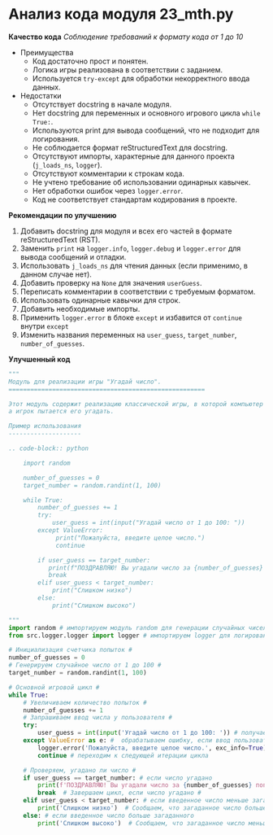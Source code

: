 # Анализ кода модуля 23_mth.py

**Качество кода**
*Соблюдение требований к формату кода от 1 до 10*
-  Преимущества
    - Код достаточно прост и понятен.
    - Логика игры реализована в соответствии с заданием.
    - Используется `try-except` для обработки некорректного ввода данных.
-  Недостатки
    - Отсутствует docstring в начале модуля.
    - Нет docstring для переменных и основного игрового цикла `while True:`.
    - Используются print для вывода сообщений, что не подходит для логирования.
    - Не соблюдается формат reStructuredText для docstring.
    - Отсутствуют импорты, характерные для данного проекта (`j_loads_ns`, `logger`).
    - Отсутствуют комментарии к строкам кода.
    - Не учтено требование об использовании одинарных кавычек.
    - Нет обработки ошибок через `logger.error`.
    - Код не соответствует стандартам кодирования в проекте.

**Рекомендации по улучшению**
1. Добавить docstring для модуля и всех его частей в формате reStructuredText (RST).
2. Заменить `print` на `logger.info`, `logger.debug` и `logger.error` для вывода сообщений и отладки.
3. Использовать `j_loads_ns` для чтения данных (если применимо, в данном случае нет).
4. Добавить проверку на `None` для значения `userGuess`.
5. Переписать комментарии в соответствии с требуемым форматом.
6. Использовать одинарные кавычки для строк.
7. Добавить необходимые импорты.
8. Применить `logger.error` в блоке `except` и  избавится от  `continue` внутри `except`
9. Изменить названия переменных на  `user_guess`, `target_number`, `number_of_guesses`.

**Улучшенный код**
```python
"""
Модуль для реализации игры "Угадай число".
======================================================

Этот модуль содержит реализацию классической игры, в которой компьютер загадывает случайное число в диапазоне от 1 до 100,
а игрок пытается его угадать.

Пример использования
--------------------

.. code-block:: python

    import random

    number_of_guesses = 0
    target_number = random.randint(1, 100)

    while True:
        number_of_guesses += 1
        try:
            user_guess = int(input("Угадай число от 1 до 100: "))
        except ValueError:
             print("Пожалуйста, введите целое число.")
             continue

        if user_guess == target_number:
           print(f"ПОЗДРАВЛЯЮ! Вы угадали число за {number_of_guesses} попыток!")
           break
        elif user_guess < target_number:
            print("Слишком низко")
        else:
            print("Слишком высоко")

"""
import random # импортируем модуль random для генерации случайных чисел
from src.logger.logger import logger # импортируем logger для логирования

# Инициализация счетчика попыток #
number_of_guesses = 0
# Генерируем случайное число от 1 до 100 #
target_number = random.randint(1, 100)

# Основной игровой цикл #
while True:
    # Увеличиваем количество попыток #
    number_of_guesses += 1
    # Запрашиваем ввод числа у пользователя #
    try:
        user_guess = int(input('Угадай число от 1 до 100: ')) # получаем ввод пользователя и конвертируем в целое число
    except ValueError as e: #  обрабатываем ошибку, если ввод пользователя не целое число
        logger.error('Пожалуйста, введите целое число.', exc_info=True) # логируем ошибку
        continue # переходим к следующей итерации цикла

    # Проверяем, угадано ли число #
    if user_guess == target_number: # если число угадано
        print(f'ПОЗДРАВЛЯЮ! Вы угадали число за {number_of_guesses} попыток!') # выводим поздравление
        break  # Завершаем цикл, если число угадано #
    elif user_guess < target_number: # если введенное число меньше загаданного
        print('Слишком низко')  # Сообщаем, что загаданное число больше #
    else: # если введенное число больше загаданного
        print('Слишком высоко')  # Сообщаем, что загаданное число меньше #
```